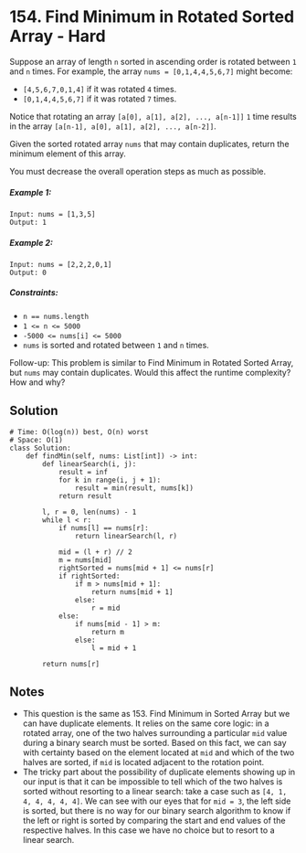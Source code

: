 # 154. Find Minimum in Rotated Sorted Array - Hard

Suppose an array of length `n` sorted in ascending order is rotated between `1` and `n` times. For example, the array `nums = [0,1,4,4,5,6,7]` might become:

- `[4,5,6,7,0,1,4]` if it was rotated `4` times.
- `[0,1,4,4,5,6,7]` if it was rotated `7` times.

Notice that rotating an array `[a[0], a[1], a[2], ..., a[n-1]]` `1` time results in the array `[a[n-1], a[0], a[1], a[2], ..., a[n-2]]`.

Given the sorted rotated array `nums` that may contain duplicates, return the minimum element of this array.

You must decrease the overall operation steps as much as possible.

##### Example 1:

```
Input: nums = [1,3,5]
Output: 1
```

##### Example 2:

```
Input: nums = [2,2,2,0,1]
Output: 0
```

##### Constraints:

- `n == nums.length`
- `1 <= n <= 5000`
- `-5000 <= nums[i] <= 5000`
- `nums` is sorted and rotated between `1` and `n` times.

Follow-up: This problem is similar to Find Minimum in Rotated Sorted Array, but `nums` may contain duplicates. Would this affect the runtime complexity? How and why?

## Solution

```
# Time: O(log(n)) best, O(n) worst
# Space: O(1)
class Solution:
    def findMin(self, nums: List[int]) -> int:
        def linearSearch(i, j):
            result = inf
            for k in range(i, j + 1):
                result = min(result, nums[k])
            return result
        
        l, r = 0, len(nums) - 1
        while l < r:
            if nums[l] == nums[r]:
                return linearSearch(l, r)
            
            mid = (l + r) // 2
            m = nums[mid]
            rightSorted = nums[mid + 1] <= nums[r]
            if rightSorted:
                if m > nums[mid + 1]:
                    return nums[mid + 1]
                else:
                    r = mid
            else:
                if nums[mid - 1] > m:
                    return m
                else:
                    l = mid + 1
                    
        return nums[r]
```

## Notes
- This question is the same as 153. Find Minimum in Sorted Array but we can have duplicate elements. It relies on the same core logic: in a rotated array, one of the two halves surrounding a particular `mid` value during a binary search must be sorted. Based on this fact, we can say with certainty based on the element located at `mid` and which of the two halves are sorted, if `mid` is located adjacent to the rotation point.
- The tricky part about the possibility of duplicate elements showing up in our input is that it can be impossible to tell which of the two halves is sorted without resorting to a linear search: take a case such as `[4, 1, 4, 4, 4, 4, 4]`. We can see with our eyes that for `mid = 3`, the left side is sorted, but there is no way for our binary search algorithm to know if the left or right is sorted by comparing the start and end values of the respective halves. In this case we have no choice but to resort to a linear search.